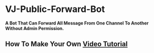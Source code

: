 # VJ-Public-Forward-Bot

**A Bot That Can Forward All Message From One Channel To Another Without Admin Permission.**

## How To Make Your Own [Video Tutorial](https://youtube.com/@Tech_Vj)
